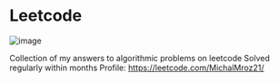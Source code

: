# Leetcode
![image](https://github.com/MichalMroz21/Leetcode/assets/125133223/adbefed5-ad07-497f-81ac-03c3e21b8170)

Collection of my answers to algorithmic problems on leetcode
Solved regularly within months
Profile: https://leetcode.com/MichalMroz21/
